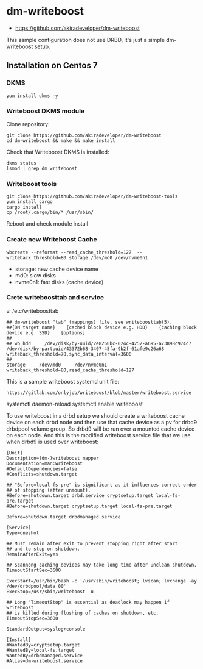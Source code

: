 # dm-writeboost

+ https://github.com/akiradeveloper/dm-writeboost

This sample configuration does not use DRBD, it's just a simple dm-writeboost setup.

## Installation on Centos 7

### DKMS
```
yum install dkms -y
```

### Writeboost DKMS module
Clone repository:

```
git clone https://github.com/akiradeveloper/dm-writeboost
cd dm-writeboost && make && make install
```

Check that Writeboost DKMS is installed:
```
dkms status
lsmod | grep dm_writeboost
```

### Writeboost tools

```
git clone https://github.com/akiradeveloper/dm-writeboost-tools
yum install cargo
cargo install
cp /root/.cargo/bin/* /usr/sbin/
```

Reboot and check module install


### Create new Writeboost Cache

```
wbcreate --reformat --read_cache_threshold=127  --writeback_threshold=80 storage /dev/md0 /dev/nvme0n1
```

- storage: new cache device name
- md0: slow disks
- nvme0n1: fast disks (cache device)

### Crete writeboosttab and service

vi /etc/writeboosttab

```
## dm-writeboost "tab" (mappings) file, see writeboosttab(5).
##{DM target name}    {cached block device e.g. HDD}    {caching block device e.g. SSD}    [options]
##
## wb_hdd     /dev/disk/by-uuid/2e8260bc-024c-4252-a695-a73898c974c7     /dev/disk/by-partuuid/43372b68-3407-45fa-9b2f-61afe9c26a68    writeback_threshold=70,sync_data_interval=3600
##
storage     /dev/md0     /dev/nvme0n1    writeback_threshold=80,read_cache_threshold=127

```

This is a sample writeboost systemd unit file:

```
https://gitlab.com/onlyjob/writeboost/blob/master/writeboost.service
```
systemctl daemon-reload
systemctl enable writeboost
 
To use writeboost in a drbd setup we should create a writeboost cache device on each drbd node and then use that cache device as a pv for drbd9 drbdpool volume group. So drbd9 will be run over a mounted cache device on each node.
And this is the modified writeboost service file that we use when drbd9 is used over writeboost:

```
[Unit]
Description=(dm-)writeboost mapper
Documentation=man:writeboost
#DefaultDependencies=false
#Conflicts=shutdown.target

## "Before=local-fs-pre" is significant as it influences correct order
## of stopping (after unmount).
#Before=shutdown.target drbd.service cryptsetup.target local-fs-pre.target
#Before=shutdown.target cryptsetup.target local-fs-pre.target

Before=shutdown.target drbdmanaged.service

[Service]
Type=oneshot

## Must remain after exit to prevent stopping right after start
## and to stop on shutdown.
RemainAfterExit=yes

## Scannong caching devices may take long time after unclean shutdown.
TimeoutStartSec=3600

ExecStart=/usr/bin/bash -c '/usr/sbin/writeboost; lvscan; lvchange -ay /dev/drbdpool/data_00'
ExecStop=/usr/sbin/writeboost -u

## Long "TimeoutStop" is essential as deadlock may happen if writeboost
## is killed during flushing of caches on shutdown, etc.
TimeoutStopSec=3600

StandardOutput=syslog+console

[Install]
#WantedBy=cryptsetup.target
#WantedBy=local-fs.target
WantedBy=drbdmanaged.service
#Alias=dm-writeboost.service


```
